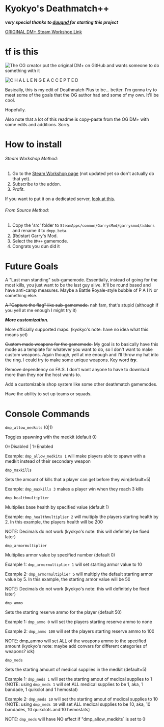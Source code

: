 # Kyokyo's Deathmatch++
***very special thanks to [duuqnd](https://steamcommunity.com/id/duuqnd) for starting this project***

[ORIGINAL DM+ Steam Workshop Link](http://steamcommunity.com/sharedfiles/filedetails/?id=899508479)

# tf is this
![The OG creator put the original DM+ on GitHub and wants someone to do something with it](https://i.imgur.com/LIdcOis.png "The OG creator put the original DM+ on GitHub and wants someone to do something with it")

![C H A L L E N G E  A C C E P T E D](https://i.imgur.com/VLa1yr8.png "C H A L L E N G E  A C C E P T E D")

Basically, this is my edit of Deathmatch Plus to be... better. I'm gonna try to meet some of the goals that the OG author had and some of my own. It'll be cool.

Hopefully.

Also note that a lot of this readme is copy-paste from the OG DM+ with some edits and additions. Sorry.

# How to install

###### Steam Workshop Method:
1. Go to the [Steam Workshop page](http://steamcommunity.com/sharedfiles/filedetails/?id=899508479) (not updated yet so don't actually do that yet).
2. Subscribe to the addon.
3. Profit.

If you want to put it on a dedicated server, [look at this](https://wiki.garrysmod.com/page/Workshop_for_Dedicated_Servers).

###### From Source Method:
1. Copy the 'src' folder to `SteamApps/common/GarrysMod/garrysmod/addons` and rename it to `dmpp_beta`.
2. (Re)start Garry's Mod.
3. Select the `DM++` gamemode.
4. Congrats you dun did it


# Future Goals

A "Last man standing" sub-gamemode. Essentially, instead of going for the most kills, you just want to be the last guy alive. It'll be round based and have anti-camp measures. Maybe a Battle Royale-style bubble of P A I N or something else.

~~A "Capture the flag" like sub-gamemode.~~ nah fam, that's stupid (although if you yell at me enough I might try it)

***More customization.***

More officially supported maps. (kyokyo's note: have no idea what this means yet)

~~Custom made weapons for the gamemode.~~ My goal is to basically have this mode as a template for whatever you want to do, so I don't want to make custom weapons. Again though, yell at me enough and I'll throw my hat into the ring. I could try to make some unique weapons. Key word ***try***.

Remove dependency on FA:S. I don't want anyone to have to download more than they nor the host wants to.

Add a customizable shop system like some other deathmatch gamemodes.

Have the ability to set up teams or squads.

# Console Commands

`dmp_allow_medkits` (0|1)

Toggles spawning with the medkit (default 0)

0=Disabled | 1=Enabled

Example: `dmp_allow_medkits 1` will make players able to spawn with a medkit instead of their secondary weapon


`dmp_maxkills`

Sets the amount of kills that a player can get before they win(default=5)

Example: `dmp_maxkills 3` makes a player win when they reach 3 kills


`dmp_healthmultiplier`

Multiplies base health by specified value (default 1)

Example: `dmp_healthmultiplier 2` will multiply the players starting health by 2. In this example, the players health will be 200

NOTE: Decimals do not work (kyokyo's note: this will definitely be fixed later)


`dmp_armormultiplier`

Multiplies armor value by specified number (default 0)

Example 1: `dmp_armormultiplier 1` will set starting armor value to 10

Example 2: `dmp_armormultiplier 5` will multiply the default starting armor value by 5. In this example, the starting armor value will be 50

NOTE: Decimals do not work (kyokyo's note: this will definitely be fixed later)


`dmp_ammo`

Sets the starting reserve ammo for the player (default 50)

Example 1: `dmp_ammo 0` will set the players starting reserve ammo to none

Example 2: `dmp_ammo 100` will set the players starting reserve ammo to 100

NOTE: dmp_ammo will set ALL of the weapons ammo to the specified amount (kyokyo's note: maybe add convars for different categories of weapons? idk)


`dmp_meds`

Sets the starting amount of medical supplies in the medkit (default=5)

Example 1: `dmp_meds 1` will set the starting amout of medical supplies to 1 (NOTE: using `dmp_meds 1` will set ALL medical supplies to be 1, aka, 1 bandade, 1 quikclot and 1 hemostat)

Example 2: `dmp_meds 10` will set the starting amout of medical supplies to 10 (NOTE: using `dmp_meds 10` will set ALL medical supplies to be 10, aka, 10 bandades, 10 quikclots and 10 hemostats)

NOTE: `dmp_meds` will have NO effect if "dmp_allow_medkits` is set to 0
